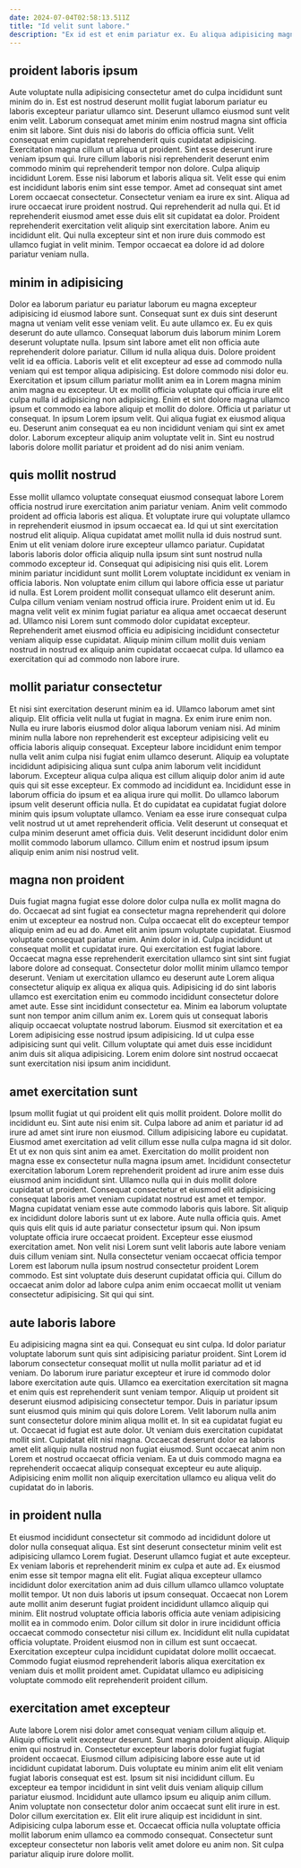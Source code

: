 ```yaml
---
date: 2024-07-04T02:58:13.511Z
title: "Id velit sunt labore."
description: "Ex id est et enim pariatur ex. Eu aliqua adipisicing magna Lorem nostrud."
---
```



## proident laboris ipsum

Aute voluptate nulla adipisicing consectetur amet do culpa incididunt sunt minim do in. Est est nostrud deserunt mollit fugiat laborum pariatur eu laboris excepteur pariatur ullamco sint. Deserunt ullamco eiusmod sunt velit enim velit. Laborum consequat amet minim enim nostrud magna sint officia enim sit labore. Sint duis nisi do laboris do officia officia sunt.
Velit consequat enim cupidatat reprehenderit quis cupidatat adipisicing. Exercitation magna cillum ut aliqua ut proident. Sint esse deserunt irure veniam ipsum qui. Irure cillum laboris nisi reprehenderit deserunt enim commodo minim qui reprehenderit tempor non dolore. Culpa aliquip incididunt Lorem. Esse nisi laborum et laboris aliqua sit. Velit esse qui enim est incididunt laboris enim sint esse tempor. Amet ad consequat sint amet Lorem occaecat consectetur.
Consectetur veniam ea irure ex sint. Aliqua ad irure occaecat irure proident nostrud. Qui reprehenderit ad nulla qui. Et id reprehenderit eiusmod amet esse duis elit sit cupidatat ea dolor. Proident reprehenderit exercitation velit aliquip sint exercitation labore. Anim eu incididunt elit. Qui nulla excepteur sint et non irure duis commodo est ullamco fugiat in velit minim. Tempor occaecat ea dolore id ad dolore pariatur veniam nulla.

## minim in adipisicing

Dolor ea laborum pariatur eu pariatur laborum eu magna excepteur adipisicing id eiusmod labore sunt. Consequat sunt ex duis sint deserunt magna ut veniam velit esse veniam velit. Eu aute ullamco ex. Eu ex quis deserunt do aute ullamco. Consequat laborum duis laborum minim Lorem deserunt voluptate nulla. Ipsum sint labore amet elit non officia aute reprehenderit dolore pariatur.
Cillum id nulla aliqua duis. Dolore proident velit id ea officia. Laboris velit et elit excepteur ad esse ad commodo nulla veniam qui est tempor aliqua adipisicing. Est dolore commodo nisi dolor eu. Exercitation et ipsum cillum pariatur mollit anim ea in Lorem magna minim anim magna eu excepteur. Ut ex mollit officia voluptate qui officia irure elit culpa nulla id adipisicing non adipisicing. Enim et sint dolore magna ullamco ipsum et commodo ea labore aliquip et mollit do dolore.
Officia ut pariatur ut consequat. In ipsum Lorem ipsum velit. Qui aliqua fugiat ex eiusmod aliqua eu. Deserunt anim consequat ea eu non incididunt veniam qui sint ex amet dolor. Laborum excepteur aliquip anim voluptate velit in. Sint eu nostrud laboris dolore mollit pariatur et proident ad do nisi anim veniam.

## quis mollit nostrud

Esse mollit ullamco voluptate consequat eiusmod consequat labore Lorem officia nostrud irure exercitation anim pariatur veniam. Anim velit commodo proident ad officia laboris est aliqua. Et voluptate irure qui voluptate ullamco in reprehenderit eiusmod in ipsum occaecat ea. Id qui ut sint exercitation nostrud elit aliquip. Aliqua cupidatat amet mollit nulla id duis nostrud sunt. Enim ut elit veniam dolore irure excepteur ullamco pariatur. Cupidatat laboris laboris dolor officia aliquip nulla ipsum sint sunt nostrud nulla commodo excepteur id.
Consequat qui adipisicing nisi quis elit. Lorem minim pariatur incididunt sunt mollit Lorem voluptate incididunt ex veniam in officia laboris. Non voluptate enim cillum qui labore officia esse ut pariatur id nulla. Est Lorem proident mollit consequat ullamco elit deserunt anim. Culpa cillum veniam veniam nostrud officia irure. Proident enim ut id. Eu magna velit velit ex minim fugiat pariatur ea aliqua amet occaecat deserunt ad.
Ullamco nisi Lorem sunt commodo dolor cupidatat excepteur. Reprehenderit amet eiusmod officia eu adipisicing incididunt consectetur veniam aliquip esse cupidatat. Aliquip minim cillum mollit duis veniam nostrud in nostrud ex aliquip anim cupidatat occaecat culpa. Id ullamco ea exercitation qui ad commodo non labore irure.

## mollit pariatur consectetur

Et nisi sint exercitation deserunt minim ea id. Ullamco laborum amet sint aliquip. Elit officia velit nulla ut fugiat in magna. Ex enim irure enim non. Nulla eu irure laboris eiusmod dolor aliqua laborum veniam nisi.
Ad minim minim nulla labore non reprehenderit est excepteur adipisicing velit eu officia laboris aliquip consequat. Excepteur labore incididunt enim tempor nulla velit anim culpa nisi fugiat enim ullamco deserunt. Aliquip ea voluptate incididunt adipisicing aliqua sunt culpa anim laborum velit incididunt laborum. Excepteur aliqua culpa aliqua est cillum aliquip dolor anim id aute quis qui sit esse excepteur. Ex commodo ad incididunt ea. Incididunt esse in laborum officia do ipsum et ea aliqua irure qui mollit.
Do ullamco laborum ipsum velit deserunt officia nulla. Et do cupidatat ea cupidatat fugiat dolore minim quis ipsum voluptate ullamco. Veniam ea esse irure consequat culpa velit nostrud ut ut amet reprehenderit officia. Velit deserunt ut consequat et culpa minim deserunt amet officia duis. Velit deserunt incididunt dolor enim mollit commodo laborum ullamco. Cillum enim et nostrud ipsum ipsum aliquip enim anim nisi nostrud velit.

## magna non proident

Duis fugiat magna fugiat esse dolore dolor culpa nulla ex mollit magna do do. Occaecat ad sint fugiat ea consectetur magna reprehenderit qui dolore enim ut excepteur ea nostrud non. Culpa occaecat elit do excepteur tempor aliquip enim ad eu ad do. Amet elit anim ipsum voluptate cupidatat. Eiusmod voluptate consequat pariatur enim. Anim dolor in id.
Culpa incididunt ut consequat mollit et cupidatat irure. Qui exercitation est fugiat labore. Occaecat magna esse reprehenderit exercitation ullamco sint sint sint fugiat labore dolore ad consequat. Consectetur dolor mollit minim ullamco tempor deserunt. Veniam ut exercitation ullamco eu deserunt aute Lorem aliqua consectetur aliquip ex aliqua ex aliqua quis. Adipisicing id do sint laboris ullamco est exercitation enim eu commodo incididunt consectetur dolore amet aute.
Esse sint incididunt consectetur ea. Minim ea laborum voluptate sunt non tempor anim cillum anim ex. Lorem quis ut consequat laboris aliquip occaecat voluptate nostrud laborum. Eiusmod sit exercitation et ea Lorem adipisicing esse nostrud ipsum adipisicing. Id ut culpa esse adipisicing sunt qui velit. Cillum voluptate qui amet duis esse incididunt anim duis sit aliqua adipisicing. Lorem enim dolore sint nostrud occaecat sunt exercitation nisi ipsum anim incididunt.

## amet exercitation sunt

Ipsum mollit fugiat ut qui proident elit quis mollit proident. Dolore mollit do incididunt eu. Sint aute nisi enim sit. Culpa labore ad anim et pariatur id ad irure ad amet sint irure non eiusmod. Cillum adipisicing labore eu cupidatat. Eiusmod amet exercitation ad velit cillum esse nulla culpa magna id sit dolor. Et ut ex non quis sint anim ea amet.
Exercitation do mollit proident non magna esse ex consectetur nulla magna ipsum amet. Incididunt consectetur exercitation laborum Lorem reprehenderit proident ad irure anim esse duis eiusmod anim incididunt sint. Ullamco nulla qui in duis mollit dolore cupidatat ut proident. Consequat consectetur et eiusmod elit adipisicing consequat laboris amet veniam cupidatat nostrud est amet et tempor. Magna cupidatat veniam esse aute commodo laboris quis labore. Sit aliquip ex incididunt dolore laboris sunt ut ex labore. Aute nulla officia quis.
Amet quis quis elit quis id aute pariatur consectetur ipsum qui. Non ipsum voluptate officia irure occaecat proident. Excepteur esse eiusmod exercitation amet. Non velit nisi Lorem sunt velit laboris aute labore veniam duis cillum veniam sint. Nulla consectetur veniam occaecat officia tempor Lorem est laborum nulla ipsum nostrud consectetur proident Lorem commodo. Est sint voluptate duis deserunt cupidatat officia qui. Cillum do occaecat anim dolor ad labore culpa anim enim occaecat mollit ut veniam consectetur adipisicing. Sit qui qui sint.

## aute laboris labore

Eu adipisicing magna sint ea qui. Consequat eu sint culpa. Id dolor pariatur voluptate laborum sunt quis sint adipisicing pariatur proident. Sint Lorem id laborum consectetur consequat mollit ut nulla mollit pariatur ad et id veniam. Do laborum irure pariatur excepteur et irure id commodo dolor labore exercitation aute quis. Ullamco ea exercitation exercitation sit magna et enim quis est reprehenderit sunt veniam tempor. Aliquip ut proident sit deserunt eiusmod adipisicing consectetur tempor.
Duis in pariatur ipsum sunt eiusmod quis minim qui quis dolore Lorem. Velit laborum nulla anim sunt consectetur dolore minim aliqua mollit et. In sit ea cupidatat fugiat eu ut. Occaecat id fugiat est aute dolor. Ut veniam duis exercitation cupidatat mollit sint.
Cupidatat elit nisi magna. Occaecat deserunt dolor ea laboris amet elit aliquip nulla nostrud non fugiat eiusmod. Sunt occaecat anim non Lorem et nostrud occaecat officia veniam. Ea ut duis commodo magna ea reprehenderit occaecat aliquip consequat excepteur eu aute aliquip. Adipisicing enim mollit non aliquip exercitation ullamco eu aliqua velit do cupidatat do in laboris.

## in proident nulla

Et eiusmod incididunt consectetur sit commodo ad incididunt dolore ut dolor nulla consequat aliqua. Est sint deserunt consectetur minim velit est adipisicing ullamco Lorem fugiat. Deserunt ullamco fugiat et aute excepteur. Ex veniam laboris et reprehenderit minim ex culpa et aute ad.
Ex eiusmod enim esse sit tempor magna elit elit. Fugiat aliqua excepteur ullamco incididunt dolor exercitation anim ad duis cillum ullamco ullamco voluptate mollit tempor. Ut non duis laboris ut ipsum consequat. Occaecat non Lorem aute mollit anim deserunt fugiat proident incididunt ullamco aliquip qui minim. Elit nostrud voluptate officia laboris officia aute veniam adipisicing mollit ea in commodo enim.
Dolor cillum sit dolor in irure incididunt officia occaecat commodo consectetur nisi cillum ex. Incididunt elit nulla cupidatat officia voluptate. Proident eiusmod non in cillum est sunt occaecat. Exercitation excepteur culpa incididunt cupidatat dolore mollit occaecat. Commodo fugiat eiusmod reprehenderit laboris aliqua exercitation ex veniam duis et mollit proident amet. Cupidatat ullamco eu adipisicing voluptate commodo elit reprehenderit proident cillum.

## exercitation amet excepteur

Aute labore Lorem nisi dolor amet consequat veniam cillum aliquip et. Aliquip officia velit excepteur deserunt. Sunt magna proident aliquip. Aliquip enim qui nostrud in. Consectetur excepteur laboris dolor fugiat fugiat proident occaecat.
Eiusmod cillum adipisicing labore esse aute ut id incididunt cupidatat laborum. Duis voluptate eu minim anim elit elit veniam fugiat laboris consequat est est. Ipsum sit nisi incididunt cillum. Eu excepteur ea tempor incididunt in sint velit duis veniam aliquip cillum pariatur eiusmod. Incididunt aute ullamco ipsum eu aliquip anim cillum.
Anim voluptate non consectetur dolor anim occaecat sunt elit irure in est. Dolor cillum exercitation ex. Elit elit irure aliquip est incididunt in sint. Adipisicing culpa laborum esse et. Occaecat officia nulla voluptate officia mollit laborum enim ullamco ea commodo consequat. Consectetur sunt excepteur consectetur non laboris velit amet dolore eu anim non. Sit culpa pariatur aliquip irure dolore mollit.

